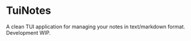 # TuiNotes

A clean TUI application for managing your notes in text/markdown format. Development WIP.
